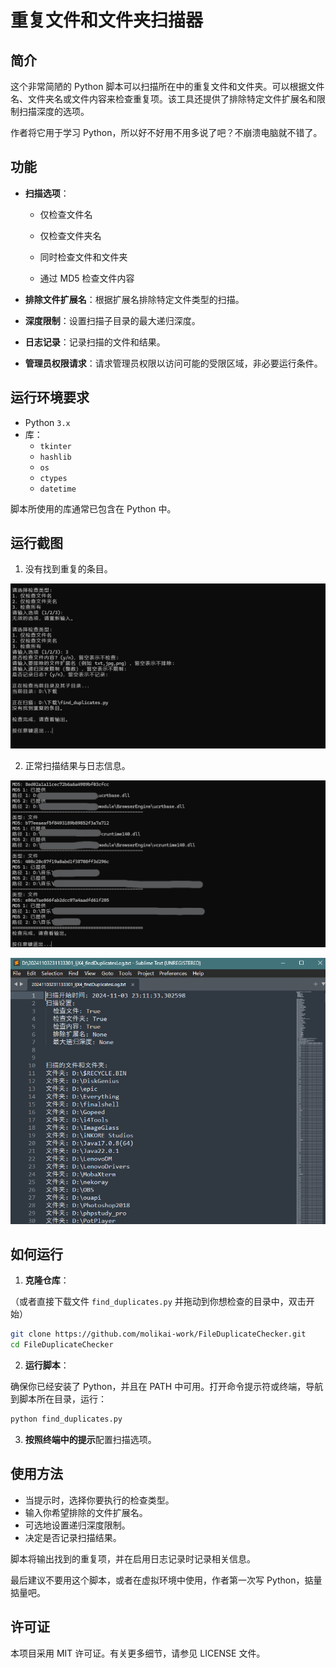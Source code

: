 # 重复文件和文件夹扫描器
## 简介
这个非常简陋的 Python 脚本可以扫描所在中的重复文件和文件夹。可以根据文件名、文件夹名或文件内容来检查重复项。该工具还提供了排除特定文件扩展名和限制扫描深度的选项。

作者将它用于学习 Python，所以好不好用不用多说了吧？不崩溃电脑就不错了。

## 功能
- **扫描选项**：
  - 仅检查文件名
  - 仅检查文件夹名
  - 同时检查文件和文件夹

  - 通过 MD5 检查文件内容

- **排除文件扩展名**：根据扩展名排除特定文件类型的扫描。

- **深度限制**：设置扫描子目录的最大递归深度。

- **日志记录**：记录扫描的文件和结果。

- **管理员权限请求**：请求管理员权限以访问可能的受限区域，非必要运行条件。

## 运行环境要求
- Python `3.x`
- 库：
  - `tkinter`
  - `hashlib`
  - `os`
  - `ctypes`
  - `datetime`

脚本所使用的库通常已包含在 Python 中。

## 运行截图

1. 没有找到重复的条目。

![A1](/docs/image/A1.png)

2. 正常扫描结果与日志信息。

![A2](/docs/image/A2.png)

![A2-2](/docs/image/A2-2.png)

## 如何运行
1. **克隆仓库**：

（或者直接下载文件 `find_duplicates.py` 并拖动到你想检查的目录中，双击开始）

```bash
git clone https://github.com/molikai-work/FileDuplicateChecker.git
cd FileDuplicateChecker
```

2. **运行脚本**：

确保你已经安装了 Python，并且在 PATH 中可用。打开命令提示符或终端，导航到脚本所在目录，运行：

```bash
python find_duplicates.py
```

3. **按照终端中的提示**配置扫描选项。

## 使用方法
- 当提示时，选择你要执行的检查类型。
- 输入你希望排除的文件扩展名。
- 可选地设置递归深度限制。
- 决定是否记录扫描结果。

脚本将输出找到的重复项，并在启用日志记录时记录相关信息。

最后建议不要用这个脚本，或者在虚拟环境中使用，作者第一次写 Python，掂量掂量吧。

## 许可证
本项目采用 MIT 许可证。有关更多细节，请参见 LICENSE 文件。
